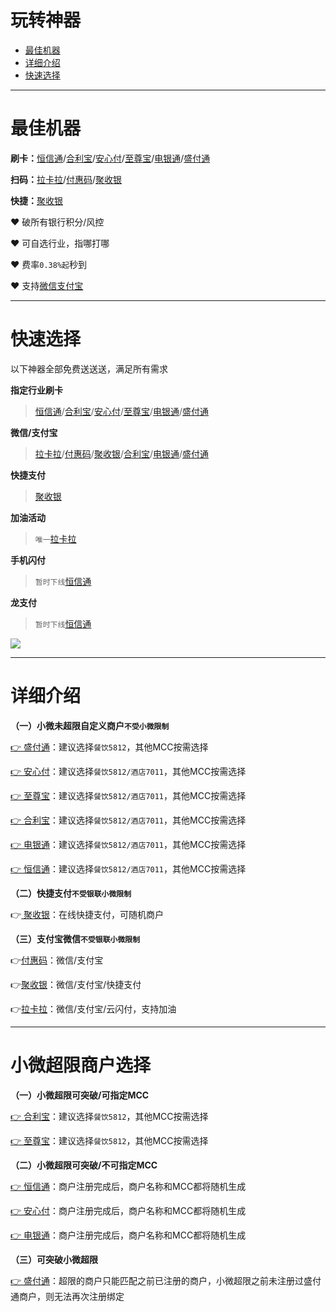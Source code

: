 # 玩转神器

- [最佳机器](#最佳机器)
- [详细介绍 ](#详细介绍 )
- [快速选择](#快速选择)

---

# 最佳机器

**刷卡：**[恒信通](tool/hxt.md)/[合利宝](tool/hlb.md)/[安心付](tool/axf.md)/[至尊宝](tool/zzb.md)/[电银通](tool/dyt.md)/[盛付通](tool/sftsqb.md)

**扫码：**[拉卡拉](tool/lkl.md)/[付惠码](tool/fhm.md)/[聚收银](tool/jsy.md)

**快捷：**[聚收银](tool/jsy.md)

:heart: 破所有银行积分/风控

:heart: 可自选行业，指哪打哪

:heart: 费率`0.38%起`秒到

:heart: 支持[微信支付宝](tool/smxz.md)

---

# 快速选择

以下神器全部免费送送送，满足所有需求

**指定行业刷卡**

> [恒信通](tool/hxt.md)/[合利宝](tool/hlb.md)/[安心付](tool/axf.md)/[至尊宝](tool/zzb.md)/[电银通](tool/dyt.md)/[盛付通](tool/sftsqb.md)

**微信/支付宝**

> [拉卡拉](tool/lkl.md)/[付惠码](tool/fhm.md)/[聚收银](tool/jsy.md)/[合利宝](tool/hlb.md)/[电银通](tool/dyt.md)/[盛付通](tool/sftsqb.md)

**快捷支付**

> [聚收银](tool/jsy.md)

**加油活动**

> `唯一`[拉卡拉](tool/lkl.md)

**手机闪付**

> `暂时下线`[恒信通](tool/hxt.md)

**龙支付**

> `暂时下线`[恒信通](tool/hxt.md)

![](https://cos.zjkmkj.com/media/2025/01/02/82c898cff0e131f66623efe754582865-2.webp)

---

# 详细介绍

**（一）小微未超限自定义商户`不受小微限制`**

[👉 盛付通](tool/sftsqb.md)：建议选择`餐饮5812`，其他MCC按需选择

[👉 安心付](tool/axf.md)：建议选择`餐饮5812/酒店7011`，其他MCC按需选择

[👉 至尊宝](tool/zzb.md)：建议选择`餐饮5812/酒店7011`，其他MCC按需选择

[👉 合利宝](tool/hlb.md)：建议选择`餐饮5812/酒店7011`，其他MCC按需选择

[👉 电银通](tool/dyt.md)：建议选择`餐饮5812/酒店7011`，其他MCC按需选择

[👉 恒信通](tool/hxt.md)：建议选择`餐饮5812/酒店7011`，其他MCC按需选择

**（二）快捷支付`不受银联小微限制`**

👉[ 聚收银](tool/jsy.md)：在线快捷支付，可随机商户

**（三）支付宝微信`不受银联小微限制`**

👉[付惠码](tool/fhm.md)：微信/支付宝

👉[聚收银](tool/jsy.md)：微信/支付宝/快捷支付

👉[拉卡拉](tool/lkl.md)：微信/支付宝/云闪付，支持加油

---

# 小微超限商户选择

**（一）小微超限可突破/可指定MCC**

[👉 合利宝](tool/hlb.md)：建议选择`餐饮5812`，其他MCC按需选择

[👉 至尊宝](tool/zzb.md)：建议选择`餐饮5812`，其他MCC按需选择

**（二）小微超限可突破/不可指定MCC**

[👉 恒信通](tool/hxt.md)：商户注册完成后，商户名称和MCC都将随机生成

[👉 安心付](tool/axf.md)：商户注册完成后，商户名称和MCC都将随机生成

[👉 电银通](tool/dyt.md)：商户注册完成后，商户名称和MCC都将随机生成

**（三）可突破小微超限**

[👉 盛付通](tool/sftsqb.md)：超限的商户只能匹配之前已注册的商户，小微超限之前未注册过盛付通商户，则无法再次注册绑定

